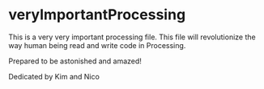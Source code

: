 veryImportantProcessing
=======================
This is a very very important processing file.
This file will revolutionize the way human being read and write code in Processing.

Prepared to be astonished and amazed!


Dedicated by Kim and Nico
